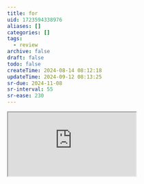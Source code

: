 ```yaml
---
title: for
uid: 1723594338976
aliases: []
categories: []
tags:
  - review
archive: false
draft: false
todo: false
createTime: 2024-08-14 08:12:18
updateTime: 2024-09-12 08:13:25
sr-due: 2024-11-08
sr-interval: 55
sr-ease: 230
---
```


<iframe
  class="iframe_full"
  src="https://dict.youdao.com/result?word=for&lang=en"
>
</iframe>
